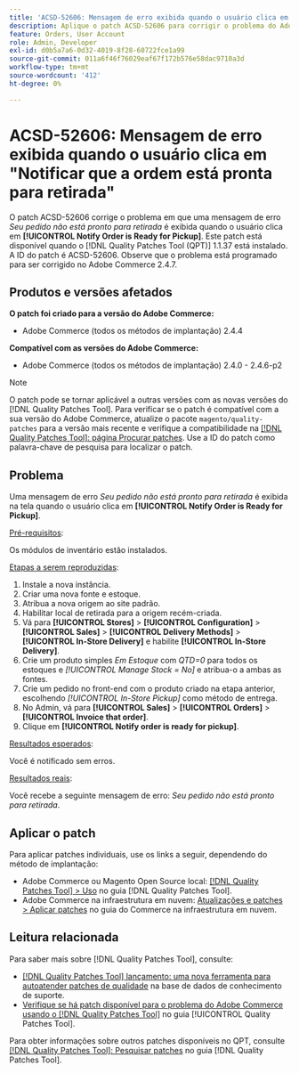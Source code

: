 ```yaml
---
title: 'ACSD-52606: Mensagem de erro exibida quando o usuário clica em "Notificar que a ordem está pronta para retirada"'
description: Aplique o patch ACSD-52606 para corrigir o problema do Adobe Commerce em que uma mensagem de erro é exibida quando o usuário clica em **[!UICONTROL Notify Order is Ready for Pickup]**.
feature: Orders, User Account
role: Admin, Developer
exl-id: d0b5a7a6-0d32-4019-8f28-60722fce1a99
source-git-commit: 011a6f46f76029eaf67f172b576e58dac9710a3d
workflow-type: tm+mt
source-wordcount: '412'
ht-degree: 0%

---
```


# ACSD-52606: Mensagem de erro exibida quando o usuário clica em &quot;Notificar que a ordem está pronta para retirada&quot;

O patch ACSD-52606 corrige o problema em que uma mensagem de erro *Seu pedido não está pronto para retirada* é exibida quando o usuário clica em **[!UICONTROL Notify Order is Ready for Pickup]**. Este patch está disponível quando o [!DNL Quality Patches Tool (QPT)] 1.1.37 está instalado. A ID do patch é ACSD-52606. Observe que o problema está programado para ser corrigido no Adobe Commerce 2.4.7.

## Produtos e versões afetados

**O patch foi criado para a versão do Adobe Commerce:**

* Adobe Commerce (todos os métodos de implantação) 2.4.4

**Compatível com as versões do Adobe Commerce:**

* Adobe Commerce (todos os métodos de implantação) 2.4.0 - 2.4.6-p2

>[!NOTE]
>
>O patch pode se tornar aplicável a outras versões com as novas versões do [!DNL Quality Patches Tool]. Para verificar se o patch é compatível com a sua versão do Adobe Commerce, atualize o pacote `magento/quality-patches` para a versão mais recente e verifique a compatibilidade na [[!DNL Quality Patches Tool]: página Procurar patches](https://experienceleague.adobe.com/tools/commerce-quality-patches/index.html?lang=pt-BR). Use a ID do patch como palavra-chave de pesquisa para localizar o patch.

## Problema

Uma mensagem de erro *Seu pedido não está pronto para retirada* é exibida na tela quando o usuário clica em **[!UICONTROL Notify Order is Ready for Pickup]**.

<u>Pré-requisitos</u>:

Os módulos de inventário estão instalados.

<u>Etapas a serem reproduzidas</u>:

1. Instale a nova instância.
1. Criar uma nova fonte e estoque.
1. Atribua a nova origem ao site padrão.
1. Habilitar local de retirada para a origem recém-criada.
1. Vá para **[!UICONTROL Stores]** > **[!UICONTROL Configuration]** > **[!UICONTROL Sales]** > **[!UICONTROL Delivery Methods]** > **[!UICONTROL In-Store Delivery]** e habilite **[!UICONTROL In-Store Delivery]**.
1. Crie um produto simples *Em Estoque* com *QTD=0* para todos os estoques e *[!UICONTROL Manage Stock = No]* e atribua-o a ambas as fontes.
1. Crie um pedido no front-end com o produto criado na etapa anterior, escolhendo *[!UICONTROL In-Store Pickup]* como método de entrega.
1. No Admin, vá para **[!UICONTROL Sales]** > **[!UICONTROL Orders]** > **[!UICONTROL Invoice that order]**.
1. Clique em **[!UICONTROL Notify order is ready for pickup]**.

<u>Resultados esperados</u>:

Você é notificado sem erros.

<u>Resultados reais</u>:

Você recebe a seguinte mensagem de erro: *Seu pedido não está pronto para retirada*.

## Aplicar o patch

Para aplicar patches individuais, use os links a seguir, dependendo do método de implantação:

* Adobe Commerce ou Magento Open Source local: [[!DNL Quality Patches Tool] > Uso](/help/tools/quality-patches-tool/usage.md) no guia [!DNL Quality Patches Tool].
* Adobe Commerce na infraestrutura em nuvem: [Atualizações e patches > Aplicar patches](https://experienceleague.adobe.com/docs/commerce-cloud-service/user-guide/develop/upgrade/apply-patches.html?lang=pt-BR) no guia do Commerce na infraestrutura em nuvem.

## Leitura relacionada

Para saber mais sobre [!DNL Quality Patches Tool], consulte:

* [[!DNL Quality Patches Tool] lançamento: uma nova ferramenta para autoatender patches de qualidade](https://experienceleague.adobe.com/pt-br/docs/commerce-operations/tools/quality-patches-tool/quality-patches-tool-to-self-serve-quality-patches) na base de dados de conhecimento de suporte.
* [Verifique se há patch disponível para o problema do Adobe Commerce usando o  [!DNL Quality Patches Tool]](/help/tools/quality-patches-tool/patches-available-in-qpt/check-patch-for-magento-issue-with-magento-quality-patches.md) no guia [!UICONTROL Quality Patches Tool].


Para obter informações sobre outros patches disponíveis no QPT, consulte [[!DNL Quality Patches Tool]: Pesquisar patches](https://experienceleague.adobe.com/tools/commerce-quality-patches/index.html?lang=pt-BR) no guia [!DNL Quality Patches Tool].
